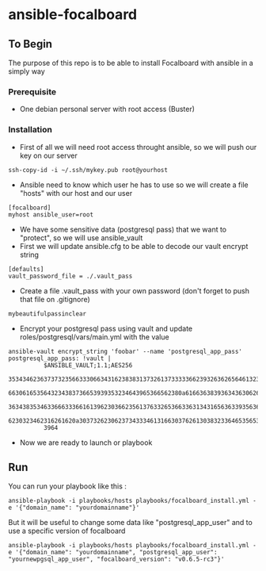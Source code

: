 # ansible-focalboard
## To Begin

The purpose of this repo is to be able to install Focalboard with ansible in a simply way 

### Prerequisite

- One debian personal server with root access (Buster)

### Installation

- First of all we will need root access throught ansible, so we will push our key on our server
```
ssh-copy-id -i ~/.ssh/mykey.pub root@yourhost
```

- Ansible need to know which user he has to use so we will create a file "hosts" with our host and our user
```
[focalboard]
myhost ansible_user=root
```

- We have some sensitive data (postgresql pass) that we want to "protect", so we will use ansible_vault
- First we will update ansible.cfg to be able to decode our vault encrypt string
```
[defaults]
vault_password_file = ./.vault_pass
```
- Create a file .vault_pass with your own password (don't forget to push that file on .gitignore)
```
mybeautifulpassinclear
```
-  Encrypt your postgresql pass using vault and update roles/postgresql/vars/main.yml with the value
```
ansible-vault encrypt_string 'foobar' --name 'postgresql_app_pass'
postgresql_app_pass: !vault |
          $ANSIBLE_VAULT;1.1;AES256
          35343462363737323566333066343162383831373261373333366239326362656461323030376462
          6630616535643234383736653939353234643965366562380a616636383936343630626365303761
          36343835346336663336616139623036623561376332653663363134316563633935636366316536
          6230323462316261620a303732623062373433346131663037626130383233646535653464316536
          3964
```
- Now we are ready to launch or playbook
## Run

You can run your playbook like this :
```
ansible-playbook -i playbooks/hosts playbooks/focalboard_install.yml -e '{"domain_name": "yourdomainname"}'
```

But it will be useful to change some data like "postgresql_app_user" and to use a specific version of focalboard

```
ansible-playbook -i playbooks/hosts playbooks/focalboard_install.yml -e '{"domain_name": "yourdomainname", "postgresql_app_user": "yournewpgsql_app_user", "focalboard_version": "v0.6.5-rc3"}'
```
